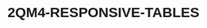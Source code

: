 # 2QM4-RESPONSIVE-TABLES
<!DOCTYPE html>
<html lang="en">

<head>
    <meta charset="UTF-8">
    <meta name="viewport" content="width=device-width, initial-scale=1.0">
    <title>Restaurant Menu</title>
    <link href="https://cdn.jsdelivr.net/npm/bootstrap@5.3.0-alpha1/dist/css/bootstrap.min.css" rel="stylesheet"
        integrity="sha384-KyZXEAg3QhqLMpG8r+Knujsl7/1L_dstPt3HV5HzF6Gvk/e9T9hXmJ58bldgTk+" crossorigin="anonymous">
    <style>
        body {
            font-family: Arial, sans-serif;
            padding: 2rem;
        }

        h1 {
            text-align: center;
            margin-bottom: 3rem;
        }

        table {
            width: 100%;
            border-collapse: collapse;
        }

        th,
        td {
            padding: 0.75rem;
            border: 1px solid #dddddd;
        }

        th {
            background-color: #fff5f5;
            font-weight: bold;
        }

        tr:nth-child(even) {
            background-color: #f2f2f233;
        }

        @media (max-width: 767.98px) {
            h1 {
                font-size: 1.5rem;
            }
        }
    </style>
</head>

<body>
    <div class="container">
        <h1>Restaurant Menu</h1>
        <table>
            <thead>
                <tr>
                    <td>Invoive</td>
                    <td>Customer Name</td>
                    <td>Ship</td>
                    <td>Item Name</td>
                    <td>Description</td>
                    <td>Price</td>
                    <td>Purchased Price</td>
                    <td>Status</td>
                </tr>
                <tr>
            </thead>
            <tbody>
                <tr>
                    <td>001</td>
                    <td>Trisha</td>
                    <td>Korea</td>
                    <td>Classic Eggs Benedict</td>
                    <td>Poached eggs and Canadian bacon on toasted English muffins, topped with hollandaise sauce and served with a side of breakfast potatoes.</td>
                    <td>$25.99</td>
                    <td>$22.00</td>
                    <td>Deliver</td>
                </tr>
                <tr>
                <tr>
                     <td>002</td>
                     <td>Popoy</td>
                     <td>Las Pinas</td>
                     <td>Chocolate Lava Cake</td>
                     <td>Rich and decadent chocolate cake with a molten chocolate center, served warm</td>
                     <td>$21.99</td>
                    <td>$20.00</td>
                    <td>Deliver</td>
                 </tr>
                 <tr>  
                <tr>
                     <td>003</td>
                     <td>Basya</td>
                     <td>Las Pinas</td>
                     <td>Apple Cinnamon Pancakes</td>
                    <td>Fluffy pancakes made with fresh apples and cinnamon, served with maple syrup.</td>
                    <td>$18.99</td>
                    <td>$11.00</td>
                    <td>Deliver</td>
                </tr>
                 <tr>
                 <tr>
                     <td>004</td>
                    <td>Anj</td>
                    <td>Las Pinas</td>
                    <td>Crab Stuffed Avocado</td>
                     <td>Half an avocado filled with a creamy crab salad, served with a side of mixed greens.</td>
                     <td>$10.99</td>
                     <td>$8.00</td>
                    <td>Deliver</td>
                 </tr>
                <tr>
                    <tr>
                        <td>005</td>
                        <td>Henry</td>
                        <td>Cavite</td>
                        <td>Sizzling Garlic Shrimp</td>
                        <td>Plump shrimp sautéed with garlic, butter, and a hint of chili flakes, served sizzling hot.</td>
                        <td>$15.99</td>
                       <td>$12.00</td>
                       <td>Processing</td>
                    </tr>
                    <tr>    
                    <tr>
                        <td>006</td>
                        <td>Elezar</td>
                         <td>Cavite</td>
                         <td>Spicy Tofu Stir-Fry </td>
                         <td>Cubes of tofu stir-fried with mixed vegetables in a spicy sauce, served over steamed rice.</td>
                         <td>$21.99</td>
                        <td>$19.00</td>
                         <td>Processing</td>
                   </tr>
                  <tr>  
                 <tr>
                        <td>007</td>
                        <td>Shanin</td>
                        <td>Molino</td>
                        <td>Decadent Chocolate Lava Cake</td>
                        <td> Rich chocolate cake with a molten chocolate center, served warm with a scoop of vanilla ice cream.</td>
                        <td>$18.99</td>
                       <td>$16.00</td>
                       <td>Processing</td>
                    </tr>
                    <tr>  
                 <tr>
                        <td>008</td>
                         <td>Irish</td>
                        <td>Korea</td>
                        <td>Mango Tango Chicken</td>
                        <td>Grilled chicken breast topped with a tangy mango salsa, served with rice pilaf.</td>
                         <td>$25.99</td>
                         <td>$24.00</td>
                        <td>Processing</td>
                  </tr>
                <tr>   
                 <tr>
                        <td>009</td>
                        <td>RL</td>
                        <td>Las Pinas</td>
                        <td>Apple Cinnamon Pancakes</td>
                        <td>Fluffy pancakes made with fresh apples and cinnamon, served with maple syrup.</td>
                        <td>$29.99</td>
                       <td>$24.00</td>
                       <td>Processing</td>
                    </tr>
                    <tr> 
                  <tr>
                          <td>010</td>
                        <td>Axel</td>
                         <td>Pilar</td>
                         <td>Smoked Salmon Eggs Benedict </td>
                         <td> Poached eggs and smoked salmon on an English muffin, topped with hollandaise sauce, served with breakfast potatoes.</td>
                         <td>$23.99</td>
                        <td>$21.00</td>
                         <td>Processing</td>
                 </tr>
                <tr>  
                    <tr>
                        <td>011</td>
                        <td>Melo</td>
                        <td>Pilar</td>
                        <td>Pesto and Sun-Dried Tomato Pasta </td>
                        <td> Linguine tossed in a basil pesto sauce with sun-dried tomatoes and Parmesan cheese.</td>
                        <td>$23.99</td>
                       <td>$22.00</td>
                       <td>Processing</td>
                    </tr>
                    <tr>  
                  <tr>
                        <td>012</td>
                         <td>Christhyl</td>
                         <td>Las Pinas</td>
                         <td>Steak Frites</td>
                        <td>Grilled hanger steak served with crispy French fries and a side of garlic aioli for dipping.</td>
                         <td>$10.00</td>
                         <td>$7.00</td>
                         <td>Processing</td>
                 </tr>
                <tr>  
                    <tr>
                        <td>013</td>
                        <td>Christine</td>
                        <td>Cavite</td>
                        <td>Vegetarian Tacos</td>
                        <td>Corn tortillas filled with black beans, roasted corn, bell peppers, avocado, and cilantro-lime crema.</td>
                        <td>$15.00</td>
                       <td>$14.78</td>
                       <td>Processing</td>
                    </tr>
                    <tr>  
                  <tr>
                        <td>014</td>
                        <td>Ed</td>
                        <td>Bacoor</td>
                         <td>Steak Frites</td>
                         <td>Grilled hanger steak served with crispy French fries and a side of garlic aioli for dipping.</td>
                         <td>$26.00</td>
                        <td>$25.99</td>
                        <td>Processing</td>
                 </tr>
                 <tr> 
                    <tr>
                        <td>015</td>
                        <td>Agri</td>
                        <td>Laguna</td>
                        <td>Lemon Garlic Butter Scallops</td>
                        <td>Plump scallops seared to perfection in a lemon garlic butter sauce, served over a bed of creamy risotto.</td>
                        <td>$10.00</td>
                       <td>$9.00</td>
                       <td>On hold</td>
                    </tr>
                    <tr>  
                        <tr>
                            <td>016</td>
                            <td>Kakai</td>
                            <td>Laguna</td>
                            <td>Truffle Mushroom Risotto</td>
                            <td>Creamy risotto cooked with a medley of wild mushrooms and finished with truffle oil and Parmesan cheese.</td>
                            <td>$15.00</td>
                           <td>$14.00</td>
                           <td>Processing</td>
                        </tr>
                        <tr>  
                     <tr>
                             <td>017</td>
                            <td>Mina</td>
                            <td>Las Pinas</td>
                            <td>Crispy Brussels Sprouts</td>
                            <td>Brussels sprouts fried to a crisp and tossed in a balsamic glaze, topped with Parmesan cheese.</td>
                             <td>$25.00</td>
                            <td>$24.00</td>
                             <td>Deliver</td>
                     </tr>
                    <tr>  
                        <tr>
                            <td>018</td>
                            <td>Carl</td>
                            <td>Las Pinas</td>
                            <td>Sesame Ginger Glazed Salmon</td>
                            <td>Grilled salmon fillet glazed with a sweet and savory sesame ginger sauce, served with jasmine rice and steamed broccoli.</td>
                            <td>$25.98</td>
                           <td>$24.00</td>
                           <td>Deliver</td>
                        </tr>
                        <tr>  
                     <tr>
                            <td>019</td>
                             <td>Ella</td>
                             <td>Bacoor</td>
                             <td>Blackened Shrimp Tacos</td>
                             <td> Blackened shrimp served in warm tortillas with avocado, cabbage slaw, and chipotle aioli.</td>
                             <td>$12.99</td>
                            <td>$11.00</td>
                             <td>Processing</td>
                     </tr>
                     <tr>  
                        <tr>
                            <td>020</td>
                            <td>Allysa</td>
                            <td>Pilar</td>
                            <td>Pulled Pork Sliders</td>
                            <td>Slow-cooked pulled pork tossed in barbecue sauce and served on mini brioche buns with coleslaw.</td>
                            <td>$20.00</td>
                           <td>$19.00</td>
                           <td>Processing</td>
                        </tr>
                        <tr>                          

            </tbody>
        </table>
    </div>
</body>

</html>
